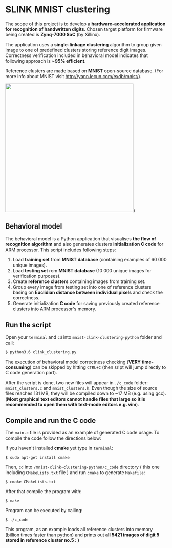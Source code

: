 # SLINK MNIST clustering

The scope of this project is to develop a **hardware-accelerated application for recognition of handwritten digits**. Chosen target platform for firmware being created is **Zynq-7000 SoC** (by Xillinx).

The application uses a **single-linkage clustering** algorithm to group given image to one of predefined clusters storing reference digit images. Correctness verification included in behavioral model indicates that following approach is **~95% efficient**.

Reference clusters are made based on **MNIST** open-source database. (For more info about MNIST visit
http://yann.lecun.com/exdb/mnist/).

<img src="https://upload.wikimedia.org/wikipedia/commons/thumb/2/27/MnistExamples.png/220px-MnistExamples.png" width="400">)

## Behavioral model

The behavioral model is a Python application that visualises **the flow of recognition algorithm** and also generates clusters **initialization C code** for ARM processor. This script includes following steps:

1. Load **training set** from **MNIST database** (containing examples of 60 000 unique images).
2. Load **testing set** rom **MNIST database** (10 000 unique images for verification purposes).
3. Create **reference clusters** containing images from training set.
4. Group every image from testing set into one of reference clusters basing on **Euclidian distance between individual pixels** and check the correctness.
5. Generate initialization **C code** for saving previously created reference clusters into ARM processor's memory.

## Run the script

Open your ` terminal ` and ` cd ` into ` mnist-clink-clustering-python ` folder and call:
```shell
$ python3.6 clink_clustering.py
```

The execution of behavioral model correctness checking (**VERY time-consuming**) can be skipped by hitting ` CTRL+C ` (then sript will jump directly to C code generation part).

After the script is done, two new files will appear in ` ./c_code ` folder: ` mnist_clusters.c ` and ` mnist_clusters.h `. Even though the size of source files reaches 131 MB, they will be compiled down to ~17 MB (e.g. using gcc). (**Most graphical text editors cannot handle files that large so it is recommended to open them with text-mode editors e.g. vim**).

## Compile and run the C code

The ` main.c ` file is provided as an example of generated C code usage. To compile the code follow the directions below:

If you haven't installed **cmake** yet type in ` terminal `:
```shell
$ sudo apt-get install cmake
```
Then, `` cd `` into `` /mnist-clink-clustering-python/c_code `` directory ( this one including  `` CMakeLists.txt `` file ) and run `cmake` to generate ` Makefile `:

```shell
$ cmake CMakeLists.txt
```
After that compile the program with:

```shell
$ make
```

Program can be executed by calling:


```shell
$ ./c_code
```
This program, as an example loads all reference clusters into memory (billion times faster than python) and prints out **all 5421 images of digit 5 stored in reference cluster no.5 : )** 
